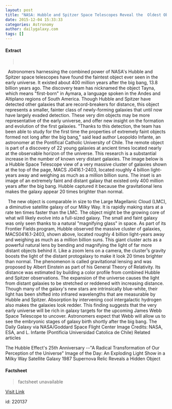 ```yaml
---
layout: post
title: "NASA: Hubble and Spitzer Space Telescopes Reveal the  Oldest Object in the Observable Universe"
date: 2015-12-04 15:33:33
categories: Astronomy
author: dailygalaxy.com
tags: []
---
```



#### Extract
> 
 

 
Astronomers harnessing the combined power of NASA's Hubble and Spitzer space telescopes have found the faintest object ever seen in the early universe. It existed about 400 million years after the big bang, 13.8 billion years ago. The discovery team has nicknamed the object Tayna, which means "first-born" in Aymara, a language spoken in the Andes and Altiplano regions of South America.
Though Hubble and Spitzer have detected other galaxies that are record-breakers for distance, this object represents a smaller, fainter class of newly-forming galaxies that until now have largely evaded detection. These very dim objects may be more representative of the early universe, and offer new insight on the formation and evolution of the first galaxies.
"Thanks to this detection, the team has been able to study for the first time the properties of extremely faint objects formed not long after the big bang," said lead author Leopoldo Infante, an astronomer at the Pontifical Catholic University of Chile. The remote object is part of a discovery of 22 young galaxies at ancient times located nearly at the observable horizon of the universe. This research is a substantial increase in the number of known very distant galaxies.
The image below is a Hubble Space Telescope view of a very massive cluster of galaxies shown at the top of the page, MACS J0416.1-2403, located roughly 4 billion light-years away and weighing as much as a million billion suns. The inset is an image of an extremely faint and distant galaxy that existed only 400 million years after the big bang. Hubble captured it because the gravitational lens makes the galaxy appear 20 times brighter than normal.
 

 
The new object is comparable in size to the Large Magellanic Cloud (LMC), a diminutive satellite galaxy of our Milky Way. It is rapidly making stars at a rate ten times faster than the LMC. The object might be the growing core of what will likely evolve into a full-sized galaxy.
The small and faint galaxy was only seen thanks to a natural "magnifying glass" in space. As part of its Frontier Fields program, Hubble observed the massive cluster of galaxies, MACS0416.1-2403, shown above, located roughly 4 billion light-years away and weighing as much as a million billion suns. This giant cluster acts as a powerful natural lens by bending and magnifying the light of far more distant objects behind it. Like a zoom lens on a camera, the cluster¹s gravity boosts the light of the distant protogalaxy to make it look 20 times brighter than normal. The phenomenon is called gravitational lensing and was proposed by Albert Einstein as part of his General Theory of Relativity.
Its distance was estimated by building a color profile from combined Hubble and Spitzer observations. The expansion of the universe causes the light from distant galaxies to be stretched or reddened with increasing distance. Though many of the galaxy's new stars are intrinsically blue-white, their light has been shifted into infrared wavelengths that are measurable by Hubble and Spitzer. Absorption by intervening cool intergalactic hydrogen also makes the galaxies look redder.
This finding suggests that the very early universe will be rich in galaxy targets for the upcoming James Webb Space Telescope to uncover. Astronomers expect that Webb will allow us to see the embryonic stages of galaxy birth shortly after the big bang.
The Daily Galaxy via NASA/Goddard Space Flight Center
Image Credits: NASA, ESA, and L. Infante (Pontificia Universidad Catolica de Chile)
Related articles

The Hubble Effect's 25th Anniversary --"A Radical Transformation of Our Perception of the Universe"
Image of the Day: An Exploding Light Show in a Milky Way Satellite Galaxy
1987 Supernova Relic Reveals a Hidden Object


#### Factsheet
>factsheet unavailable

[Visit Link](http://www.dailygalaxy.com/my_weblog/2015/12/nasa-hubble-and-spitzer-space-telescopes-reveal-the-oldest-object-in-the-universe.html)

id:  220137
